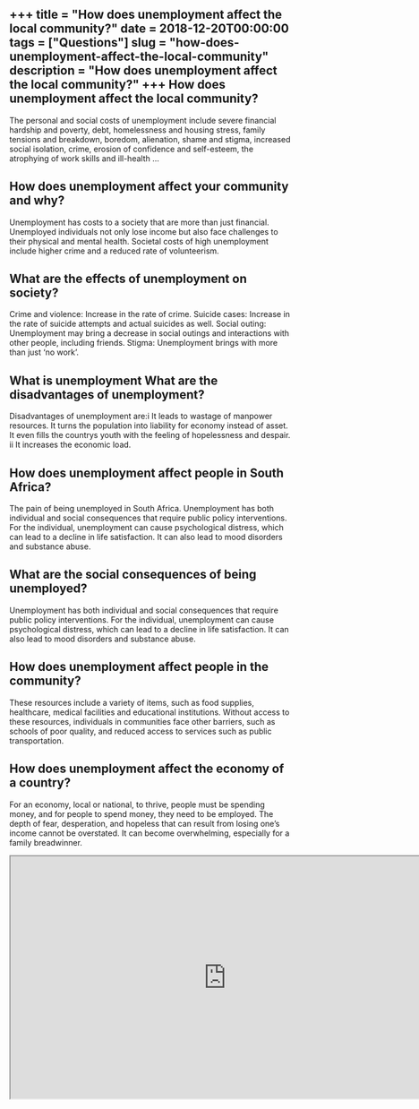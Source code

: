 +++
title = "How does unemployment affect the local community?"
date = 2018-12-20T00:00:00
tags = ["Questions"]
slug = "how-does-unemployment-affect-the-local-community"
description = "How does unemployment affect the local community?"
+++
How does unemployment affect the local community?
-------------------------------------------------

The personal and social costs of unemployment include severe financial hardship and poverty, debt, homelessness and housing stress, family tensions and breakdown, boredom, alienation, shame and stigma, increased social isolation, crime, erosion of confidence and self-esteem, the atrophying of work skills and ill-health …

How does unemployment affect your community and why?
----------------------------------------------------

Unemployment has costs to a society that are more than just financial. Unemployed individuals not only lose income but also face challenges to their physical and mental health. Societal costs of high unemployment include higher crime and a reduced rate of volunteerism.

What are the effects of unemployment on society?
------------------------------------------------

Crime and violence: Increase in the rate of crime. Suicide cases: Increase in the rate of suicide attempts and actual suicides as well. Social outing: Unemployment may bring a decrease in social outings and interactions with other people, including friends. Stigma: Unemployment brings with more than just ‘no work’.

What is unemployment What are the disadvantages of unemployment?
----------------------------------------------------------------

Disadvantages of unemployment are:i It leads to wastage of manpower resources. It turns the population into liability for economy instead of asset. It even fills the countrys youth with the feeling of hopelessness and despair. ii It increases the economic load.

How does unemployment affect people in South Africa?
----------------------------------------------------

The pain of being unemployed in South Africa. Unemployment has both individual and social consequences that require public policy interventions. For the individual, unemployment can cause psychological distress, which can lead to a decline in life satisfaction. It can also lead to mood disorders and substance abuse.

What are the social consequences of being unemployed?
-----------------------------------------------------

Unemployment has both individual and social consequences that require public policy interventions. For the individual, unemployment can cause psychological distress, which can lead to a decline in life satisfaction. It can also lead to mood disorders and substance abuse.

How does unemployment affect people in the community?
-----------------------------------------------------

These resources include a variety of items, such as food supplies, healthcare, medical facilities and educational institutions. Without access to these resources, individuals in communities face other barriers, such as schools of poor quality, and reduced access to services such as public transportation.

How does unemployment affect the economy of a country?
------------------------------------------------------

For an economy, local or national, to thrive, people must be spending money, and for people to spend money, they need to be employed. The depth of fear, desperation, and hopeless that can result from losing one’s income cannot be overstated. It can become overwhelming, especially for a family breadwinner.

<iframe allow="accelerometer; autoplay; clipboard-write; encrypted-media; gyroscope; picture-in-picture" allowfullscreen="" class="__youtube_prefs__  epyt-is-override  no-lazyload" data-no-lazy="1" data-origheight="433" data-origwidth="770" data-skipgform_ajax_framebjll="" height="433" id="_ytid_52408" loading="lazy" src="https://www.youtube.com/embed/kCkegNe6f7w?enablejsapi=1&autoplay=0&cc_load_policy=0&cc_lang_pref=&iv_load_policy=1&loop=0&modestbranding=0&rel=1&fs=1&playsinline=0&autohide=2&theme=dark&color=red&controls=1&" title="YouTube player" width="770"></iframe>
